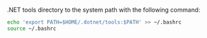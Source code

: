 .NET tools directory to the system path with the following command:

```bash
echo 'export PATH=$HOME/.dotnet/tools:$PATH' >> ~/.bashrc
source ~/.bashrc
```